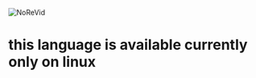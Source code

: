 ![NoReVid](https://github.com/user-attachments/assets/573c8943-6106-43e8-8206-c044e6781236)
# this language is available currently only on linux
